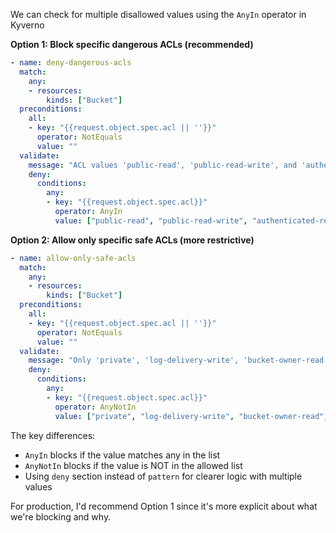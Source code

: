 We can check for multiple disallowed values using the `AnyIn` operator in Kyverno

**Option 1: Block specific dangerous ACLs (recommended)**

```yaml
- name: deny-dangerous-acls
  match:
    any:
    - resources:
        kinds: ["Bucket"]
  preconditions:
    all:
    - key: "{{request.object.spec.acl || ''}}"
      operator: NotEquals
      value: ""
  validate:
    message: "ACL values 'public-read', 'public-read-write', and 'authenticated-read' are disallowed for security reasons."
    deny:
      conditions:
        any:
        - key: "{{request.object.spec.acl}}"
          operator: AnyIn
          value: ["public-read", "public-read-write", "authenticated-read"]
```

**Option 2: Allow only specific safe ACLs (more restrictive)**

```yaml
- name: allow-only-safe-acls
  match:
    any:
    - resources:
        kinds: ["Bucket"]
  preconditions:
    all:
    - key: "{{request.object.spec.acl || ''}}"
      operator: NotEquals
      value: ""
  validate:
    message: "Only 'private', 'log-delivery-write', 'bucket-owner-read', and 'bucket-owner-full-control' ACLs are allowed."
    deny:
      conditions:
        any:
        - key: "{{request.object.spec.acl}}"
          operator: AnyNotIn
          value: ["private", "log-delivery-write", "bucket-owner-read", "bucket-owner-full-control"]
```

The key differences:
- `AnyIn` blocks if the value matches any in the list
- `AnyNotIn` blocks if the value is NOT in the allowed list
- Using `deny` section instead of `pattern` for clearer logic with multiple values

For production, I'd recommend Option 1 since it's more explicit about what we're blocking and why.